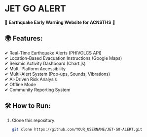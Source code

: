 # JET GO ALERT
🚨 **Earthquake Early Warning Website for ACNSTHS** 🚨

## 🌍 Features:
✔ Real-Time Earthquake Alerts (PHIVOLCS API)  
✔ Location-Based Evacuation Instructions (Google Maps)  
✔ Seismic Activity Dashboard (Chart.js)  
✔ Multi-Platform Accessibility  
✔ Multi-Alert System (Pop-ups, Sounds, Vibrations)  
✔ AI-Driven Risk Analysis  
✔ Offline Mode  
✔ Community Reporting System  

## 🛠 How to Run:
1. Clone this repository:  
   ```bash
   git clone https://github.com/YOUR_USERNAME/JET-GO-ALERT.git
